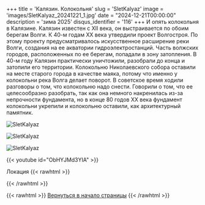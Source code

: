+++
title = 'Калязин. Колокольня'
slug = 'SletKalyaz'
image = 'images/SletKalyaz_20241221_1.jpg'
date = "2024-12-21T00:00:00"
description = 'зима 2025'
disqus_identifier = '116'
+++
И опять колокольня в Калязине.
Калязин известен с XII века, он выстраивается по обоим берегам Волги. К 40-м годам XX века утвердили проект Волгостроя. По этому проекту предусматривалось искусственное расширение реки Волги, создания на ее акватории гидроэлектростанций.
Часть волжских городов, расположенных по ее берегам, попадали в зону затопления.
В 40-м году Калязин практически уничтожили, разобрали до конца и затопили его территории. Колокольню Николаевского собора оставили на месте старого города в качестве маяка, потому что именно у колокольни река Волга делает поворот.
В советское время ходили разговоры о том, что колокольню надо снести. Говорили о том, что ее целесообразно разобрать, так как она немного накренилась из-за непрочности фундамента, но в конце 80 годов XX века фундамент колокольни укрепили и колокольню оставили, как архитектурный памятник. 

![SletKalyaz](/images/SletKalyaz_20241221_2.jpg)

![SletKalyaz](/images/SletKalyaz_20241221_3.jpg)

![SletKalyaz](/images/SletKalyaz_20241221_4.jpg)


{{< youtube id="ObHYJMd3YIA" >}}

Локация
{{< rawhtml >}}
<script type="text/javascript" charset="utf-8" async src="https://api-maps.yandex.ru/services/constructor/1.0/js/?um=constructor%3A60f62f4b785cf9de8e412fa84320388941d5a156c2ecfe7235a7384c43fa1ff1&amp;width=500&amp;height=400&amp;lang=ru_RU&amp;scroll=true"></script>
{{< /rawhtml >}}

{{< rawhtml >}}
<a href="#">Вернуться в начало страницы</a>
{{< /rawhtml >}}